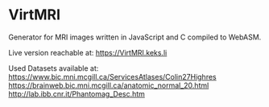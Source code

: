 # VirtMRI
Generator for MRI images written in JavaScript and C compiled to WebASM.

Live version reachable at: https://VirtMRI.keks.li

Used Datasets available at:
    https://www.bic.mni.mcgill.ca/ServicesAtlases/Colin27Highres
    https://brainweb.bic.mni.mcgill.ca/anatomic_normal_20.html
    http://lab.ibb.cnr.it/Phantomag_Desc.htm
